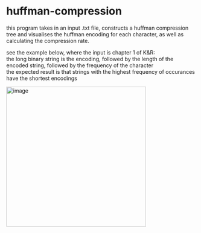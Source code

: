 # huffman-compression

this program takes in an input .txt file, constructs a huffman compression tree and visualises the huffman encoding for each character, as well as calculating the compression rate.

see the example below, where the input is chapter 1 of K&R:\
the long binary string is the encoding, followed by the length of the encoded string, followed by the frequency of the character\
the expected result is that strings with the highest frequency of occurances have the shortest encodings

<img width="370" alt="image" src="https://github.com/user-attachments/assets/afd715e0-ab64-4d4b-ba6d-b22e17819a95" />
